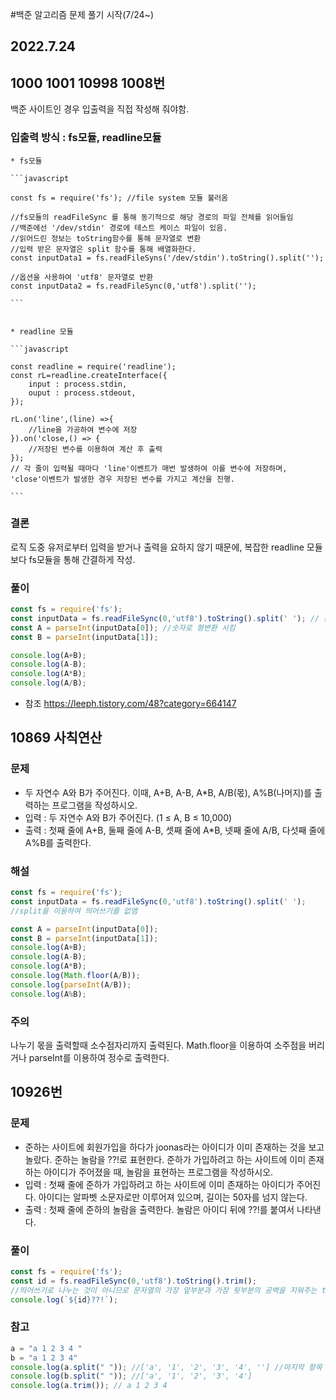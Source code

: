  
#백준 알고리즘 문제 풀기 시작(7/24~)

## 2022.7.24
## 1000 1001 10998 1008번

백준 사이트인 경우 입출력을 직접 작성해 줘야함.

### 입출력 방식 : fs모듈, readline모듈

    * fs모듈

    ```javascript

    const fs = require('fs'); //file system 모듈 불러옴

    //fs모듈의 readFileSync 를 통해 동기적으로 해당 경로의 파일 전체를 읽어들임
    //백준에선 '/dev/stdin' 경로에 테스트 케이스 파일이 있음.
    //읽어드린 정보는 toString함수를 통해 문자열로 변환
    //입력 받은 문자열은 split 함수를 통해 배열화한다.
    const inputData1 = fs.readFileSyns('/dev/stdin').toString().split('');

    //옵션을 사용하여 'utf8' 문자열로 반환
    const inputData2 = fs.readFileSync(0,'utf8').split('');

    ```
    

    * readline 모듈

    ```javascript

    const readline = require('readline');
    const rL=readline.createInterface({
        input : process.stdin,
        ouput : process.stdeout,
    });

    rL.on('line',(line) =>{
        //line을 가공하여 변수에 저장
    }).on('close,() => {
        //저장된 변수를 이용하여 계산 후 출력
    });
    // 각 줄이 입력될 때마다 'line'이벤트가 매번 발생하여 이를 변수에 저장하며, 'close'이벤트가 발생한 경우 저장된 변수를 가지고 계산을 진행.

    ```

### 결론
로직 도중 유저로부터 입력을 받거나 출력을 요하지 않기 때문에, 복잡한 readline 모듈보다 fs모듈을 통해 간결하게 작성.

### 풀이
```javascript
const fs = require('fs');
const inputData = fs.readFileSync(0,'utf8').toString().split(' '); // 문자열로 반환
const A = parseInt(inputData[0]); //숫자로 형변환 시킴
const B = parseInt(inputData[1]);

console.log(A+B);
console.log(A-B);
console.log(A*B);
console.log(A/B);
```

* 참조 https://leeph.tistory.com/48?category=664147

## 10869 사칙연산

### 문제
* 두 자연수 A와 B가 주어진다. 이때, A+B, A-B, A*B, A/B(몫), A%B(나머지)를 출력하는 프로그램을 작성하시오. 
* 입력 : 두 자연수 A와 B가 주어진다. (1 ≤ A, B ≤ 10,000)
* 출력 : 첫째 줄에 A+B, 둘째 줄에 A-B, 셋째 줄에 A*B, 넷째 줄에 A/B, 다섯째 줄에 A%B를 출력한다.

### 해설

```javascript
const fs = require('fs');
const inputData = fs.readFileSync(0,'utf8').toString().split(' '); 
//split을 이용하여 띄어쓰기를 없앰

const A = parseInt(inputData[0]); 
const B = parseInt(inputData[1]);
console.log(A+B);
console.log(A-B);
console.log(A*B);
console.log(Math.floor(A/B));
console.log(parseInt(A/B));
console.log(A%B);
```

### 주의
나누기 몫을 출력할때 소수점자리까지 출력된다.
Math.floor을 이용하여 소주점을 버리거나 parseInt를 이용하여 정수로 출력한다.

## 10926번

### 문제
* 준하는 사이트에 회원가입을 하다가 joonas라는 아이디가 이미 존재하는 것을 보고 놀랐다. 준하는 놀람을 ??!로 표현한다. 준하가 가입하려고 하는 사이트에 이미 존재하는 아이디가 주어졌을 때, 놀람을 표현하는 프로그램을 작성하시오.
* 입력 : 첫째 줄에 준하가 가입하려고 하는 사이트에 이미 존재하는 아이디가 주어진다. 아이디는 알파벳 소문자로만 이루어져 있으며, 길이는 50자를 넘지 않는다.
* 출력 : 첫째 줄에 준하의 놀람을 출력한다. 놀람은 아이디 뒤에 ??!를 붙여서 나타낸다.

### 풀이
```javascript
const fs = require('fs');
const id = fs.readFileSync(0,'utf8').toString().trim(); 
//띄어쓰기로 나누는 것이 아니므로 문자열의 가장 앞부분과 가장 뒷부분의 공백을 지워주는 trim을 이용한다.
console.log(`${id}??!`);
```
### 참고
```javascript
a = "a 1 2 3 4 "
b = "a 1 2 3 4"
console.log(a.split(" ")); //['a', '1', '2', '3', '4', ''] //마지막 항목 다음에 띄어쓰기까지 array에 들어감.
console.log(b.split(" ")); //['a', '1', '2', '3', '4']
console.log(a.trim()); // a 1 2 3 4 
```

